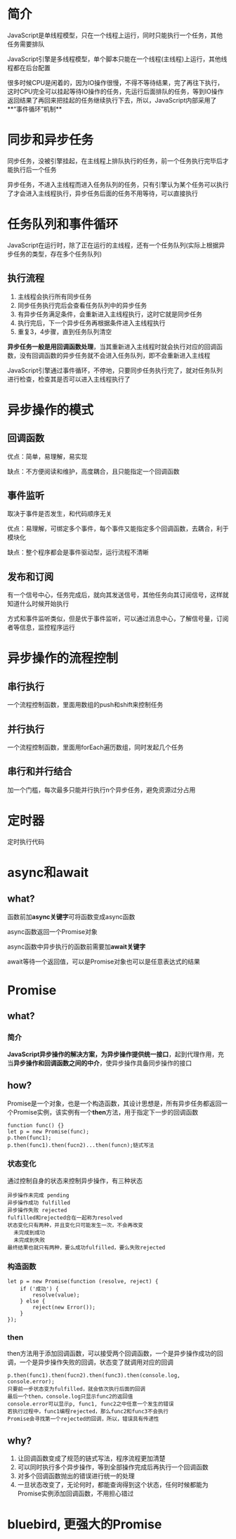 # 简介
JavaScript是单线程模型，只在一个线程上运行，同时只能执行一个任务，其他任务需要排队

JavaScript引擎是多线程模型，单个脚本只能在一个线程(主线程)上运行，其他线程都在后台配置

很多时候CPU是闲着的，因为IO操作很慢，不得不等待结果，完了再往下执行，这时CPU完全可以挂起等待IO操作的任务，先运行后面排队的任务，等到IO操作返回结果了再回来把挂起的任务继续执行下去，所以，JavaScript内部采用了**“事件循环”机制**
# 同步和异步任务
同步任务，没被引擎挂起，在主线程上排队执行的任务，前一个任务执行完毕后才能执行后一个任务

异步任务，不进入主线程而进入任务队列的任务，只有引擎认为某个任务可以执行了才会进入主线程执行，异步任务后面的任务不用等待，可以直接执行
# 任务队列和事件循环
JavaScript在运行时，除了正在运行的主线程，还有一个任务队列(实际上根据异步任务的类型，存在多个任务队列)
## 执行流程
1. 主线程会执行所有同步任务
2. 同步任务执行完后会查看任务队列中的异步任务
3. 有异步任务满足条件，会重新进入主线程执行，这时它就是同步任务
4. 执行完后，下一个异步任务再根据条件进入主线程执行
5. 重复3，4步骤，直到任务队列清空

**异步任务一般是用回调函数处理**，当其重新进入主线程时就会执行对应的回调函数，没有回调函数的异步任务就不会进入任务队列，即不会重新进入主线程

JavaScript引擎通过事件循环，不停地，只要同步任务执行完了，就对任务队列进行检查，检查其是否可以进入主线程执行了
# 异步操作的模式
## 回调函数
优点：简单，易理解，易实现

缺点：不方便阅读和维护，高度耦合，且只能指定一个回调函数
## 事件监听
取决于事件是否发生，和代码顺序无关

优点：易理解，可绑定多个事件，每个事件又能指定多个回调函数，去耦合，利于模块化

缺点：整个程序都会是事件驱动型，运行流程不清晰
## 发布和订阅
有一个信号中心，任务完成后，就向其发送信号，其他任务向其订阅信号，这样就知道什么时候开始执行

方式和事件监听类似，但是优于事件监听，可以通过消息中心，了解信号量，订阅者等信息，监控程序运行
# 异步操作的流程控制
## 串行执行
一个流程控制函数，里面用数组的push和shift来控制任务
## 并行执行
一个流程控制函数，里面用forEach遍历数组，同时发起几个任务
## 串行和并行结合
加一个门槛，每次最多只能并行执行n个异步任务，避免资源过分占用
# 定时器
定时执行代码

# async和await
## what?
函数前加**async关键字**可将函数变成async函数

async函数返回一个Promise对象

async函数中异步执行的函数前需要加**await关键字**

await等待一个返回值，可以是Promise对象也可以是任意表达式的结果

# Promise
## what?
### 简介
**JavaScript异步操作的解决方案，为异步操作提供统一接口**，起到代理作用，充当**异步操作和回调函数之间的中介**，使异步操作具备同步操作的接口
## how?
Promise是一个对象，也是一个构造函数，其设计思想是，所有异步任务都返回一个Promise实例，该实例有一个**then**方法，用于指定下一步的回调函数

	function func() {}
	let p = new Promise(func);
	p.then(func1);
	p.then(func1).then(fucn2)...then(funcn);链式写法
### 状态变化
通过控制自身的状态来控制异步操作，有三种状态

	异步操作未完成 pending
	异步操作成功 fulfilled
	异步操作失败 rejected
	fulfilled和rejected合在一起称为resolved
	状态变化只有两种，并且变化只可能发生一次，不会再改变
	  未完成到成功
	  未完成到失败
	最终结果也就只有两种，要么成功fulfilled，要么失败rejected
### 构造函数
	let p = new Promise(function (resolve, reject) {
		if ('成功') {
			resolve(value);
		} else {
			reject(new Error());
		}
	});
### then
then方法用于添加回调函数，可以接受两个回调函数，一个是异步操作成功的回调，一个是异步操作失败的回调，状态变了就调用对应的回调

	p.then(func1).then(fucn2).then(func3).then(console.log, console.error);
	只要前一步状态变为fulfilled，就会依次执行后面的回调
	最后一个then，console.log只显示func2的返回值
	console.error可以显示p, func1, func2之中任意一个发生的错误
	若执行过程中，func1编程rejected，那么func2和func3不会执行
	Promise会寻找第一个rejected的回调，所以，错误具有传递性
## why?
1. 让回调函数变成了规范的链式写法，程序流程更加清楚
2. 可以同时执行多个异步操作，等到全部操作完成后再执行一个回调函数
3. 对多个回调函数抛出的错误进行统一的处理
4. 一旦状态改变了，无论何时，都能查询得到这个状态，任何时候都能为Promise实例添加回调函数，不用担心错过

# bluebird, 更强大的Promise